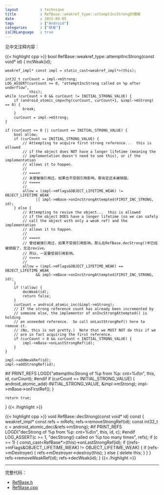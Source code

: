 ```yaml
---
layout          : technique
title           : RefBase::weakref_type::attemptIncStrong的理解
date            : 2015-09-05
tags            : ["Android"]
categories      : ["研发"]
isCJKLanguage   : true
---
```


见中文注释内容：

{{< highlight cpp >}}
bool RefBase::weakref_type::attemptIncStrong(const void* id)
{
    incWeak(id);
    
    weakref_impl* const impl = static_cast<weakref_impl*>(this);
    
    int32_t curCount = impl->mStrong;
    LOG_ASSERT(curCount >= 0, "attemptIncStrong called on %p after underflow",
               this);
    while (curCount > 0 && curCount != INITIAL_STRONG_VALUE) {
        if (android_atomic_cmpxchg(curCount, curCount+1, &impl->mStrong) == 0) {
            break;
        }
        curCount = impl->mStrong;
    }
    
    if (curCount <= 0 || curCount == INITIAL_STRONG_VALUE) {
        bool allow;
        if (curCount == INITIAL_STRONG_VALUE) {
            // Attempting to acquire first strong reference...  this is allowed
            // if the object does NOT have a longer lifetime (meaning the
            // implementation doesn't need to see this), or if the implementation
            // allows it to happen.
            //
            // ====>
            // 未曾被强引用过，如果也不受弱引用影响，那肯定还未被销毁。
            // <====
            //
            allow = (impl->mFlags&OBJECT_LIFETIME_WEAK) != OBJECT_LIFETIME_WEAK
                  || impl->mBase->onIncStrongAttempted(FIRST_INC_STRONG, id);
        } else {
            // Attempting to revive the object...  this is allowed
            // if the object DOES have a longer lifetime (so we can safely
            // call the object with only a weak ref) and the implementation
            // allows it to happen.
            //
            // ====>
            // 曾经被强引用过，如果不受弱引用影响，那么在RefBase.decStrong()中已经被销毁了，无法revive。
            // 所以，一定要受弱引用影响。
            // <====
            //
            allow = (impl->mFlags&OBJECT_LIFETIME_WEAK) == OBJECT_LIFETIME_WEAK
                  && impl->mBase->onIncStrongAttempted(FIRST_INC_STRONG, id);
        }
        if (!allow) {
            decWeak(id);
            return false;
        }
        curCount = android_atomic_inc(&impl->mStrong);
        // If the strong reference count has already been incremented by
        // someone else, the implementor of onIncStrongAttempted() is holding
        // an unneeded reference.  So call onLastStrongRef() here to remove it.
        // (No, this is not pretty.)  Note that we MUST NOT do this if we
        // are in fact acquiring the first reference.
        if (curCount > 0 && curCount < INITIAL_STRONG_VALUE) {
            impl->mBase->onLastStrongRef(id);
        }
    }
    
    impl->addWeakRef(id);
    impl->addStrongRef(id);
#if PRINT_REFS
    LOGD("attemptIncStrong of %p from %p: cnt=%d\n", this, id, curCount);
#endif
    if (curCount == INITIAL_STRONG_VALUE) {
        android_atomic_add(-INITIAL_STRONG_VALUE, &impl->mStrong);
        impl->mBase->onFirstRef();
    }
    
    return true;
}
{{< /highlight >}}

{{< highlight cpp >}}
void RefBase::decStrong(const void* id) const
{
    weakref_impl* const refs = mRefs;
    refs->removeStrongRef(id);
    const int32_t c = android_atomic_dec(&refs->mStrong);
#if PRINT_REFS
    LOGD("decStrong of %p from %p: cnt=%d\n", this, id, c);
#endif
    LOG_ASSERT(c >= 1, "decStrong() called on %p too many times", refs);
    if (c == 1) {
        const_cast<RefBase*>(this)->onLastStrongRef(id);
        if ((refs->mFlags&OBJECT_LIFETIME_WEAK) != OBJECT_LIFETIME_WEAK) {
            if (refs->mDestroyer) {
                refs->mDestroyer->destroy(this);
            } else {
                delete this;
            }
        }
    }
    refs->removeWeakRef(id);
    refs->decWeak(id);
}
{{< /highlight >}}

---

完整代码：

- [RefBase.h](https://android.googlesource.com/platform/frameworks/base/+/gingerbread/include/utils/RefBase.h)
- [RefBase.cpp](https://android.googlesource.com/platform/frameworks/base/+/gingerbread/libs/utils/RefBase.cpp)
